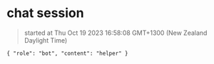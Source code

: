 # chat session

> started at Thu Oct 19 2023 16:58:08 GMT+1300 (New Zealand Daylight Time)

```
{ "role": "bot", "content": "helper" }
```
